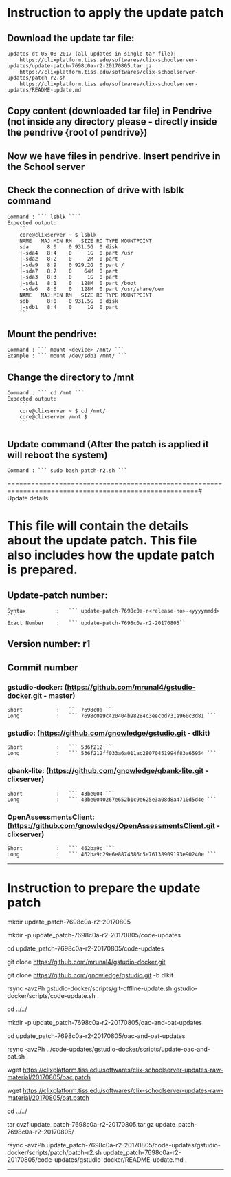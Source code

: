 
# Instruction to apply the update patch

## Download the update tar file:
	
	updates dt 05-08-2017 (all updates in single tar file):
		https://clixplatform.tiss.edu/softwares/clix-schoolserver-updates/update-patch-7698c0a-r2-20170805.tar.gz
		https://clixplatform.tiss.edu/softwares/clix-schoolserver-updates/patch-r2.sh
		https://clixplatform.tiss.edu/softwares/clix-schoolserver-updates/README-update.md




## Copy content (downloaded tar file) in Pendrive (not inside any directory please - directly inside the pendrive {root of pendrive})

## Now we have files in pendrive. Insert pendrive in the School server

## Check the connection of drive with lsblk command
	Command : ``` lsblk ````
	Expected output:
		```
		core@clixserver ~ $ lsblk 
		NAME   MAJ:MIN RM   SIZE RO TYPE MOUNTPOINT
		sda      8:0    0 931.5G  0 disk 
		|-sda4   8:4    0     1G  0 part /usr
		|-sda2   8:2    0     2M  0 part 
		|-sda9   8:9    0 929.2G  0 part /
		|-sda7   8:7    0    64M  0 part 
		|-sda3   8:3    0     1G  0 part 
		|-sda1   8:1    0   128M  0 part /boot
		`-sda6   8:6    0   128M  0 part /usr/share/oem
		NAME   MAJ:MIN RM   SIZE RO TYPE MOUNTPOINT
		sdb      8:0    0 931.5G  0 disk 
		|-sdb1   8:4    0     1G  0 part 
		```

## Mount the pendrive:
	Command : ``` mount <device> /mnt/ ```
	Example : ``` mount /dev/sdb1 /mnt/ ```

## Change the directory to /mnt
	Command : ``` cd /mnt ```
	Expected output:
		```
		core@clixserver ~ $ cd /mnt/
		core@clixserver /mnt $ 
		```


## Update command			(After the patch is applied it will reboot the system)
	Command : ``` sudo bash patch-r2.sh ```


======================================================================================================# Update details


# This file will contain the details about the update patch. This file also includes how the update patch is prepared.


## Update-patch number: 
	Syntax  		: 	``` update-patch-7698c0a-r<release-no>-<yyyymmdd> ```
	Exact Number 	: 	``` update-patch-7698c0a-r2-20170805``

## Version number: r1

## Commit number
### gstudio-docker:			(https://github.com/mrunal4/gstudio-docker.git - master)
	Short			:	``` 7698c0a ```
	Long			: 	``` 7698c0a9c420404b98284c3eecbd731a960c3d81 ```

### gstudio:    			(https://github.com/gnowledge/gstudio.git - dlkit)
	Short			:	``` 536f212 ```
	Long			: 	``` 536f212ff033a6a011ac28070451994f83a65954 ```

### qbank-lite:				(https://github.com/gnowledge/qbank-lite.git - clixserver)
	Short			:	``` 43be004 ```
	Long			: 	``` 43be0040267e652b1c9e625e3a08d8a4710d5d4e ```

### OpenAssessmentsClient:	(https://github.com/gnowledge/OpenAssessmentsClient.git - clixserver)
	Short			:	``` 462ba9c ```
	Long			: 	``` 462ba9c29e6e8874386c5e76138909193e90240e ```


------------------------------------------------------------------------------------------------------


# Instruction to prepare the update patch

mkdir update_patch-7698c0a-r2-20170805

mkdir -p update_patch-7698c0a-r2-20170805/code-updates

cd update_patch-7698c0a-r2-20170805/code-updates

git clone https://github.com/mrunal4/gstudio-docker.git

git clone https://github.com/gnowledge/gstudio.git -b dlkit

rsync -avzPh gstudio-docker/scripts/git-offline-update.sh gstudio-docker/scripts/code-update.sh .

cd ../../


mkdir -p update_patch-7698c0a-r2-20170805/oac-and-oat-updates

cd update_patch-7698c0a-r2-20170805/oac-and-oat-updates

rsync -avzPh ../code-updates/gstudio-docker/scripts/update-oac-and-oat.sh .

wget https://clixplatform.tiss.edu/softwares/clix-schoolserver-updates-raw-material/20170805/oac.patch

wget https://clixplatform.tiss.edu/softwares/clix-schoolserver-updates-raw-material/20170805/oat.patch

cd ../../

tar cvzf update_patch-7698c0a-r2-20170805.tar.gz update_patch-7698c0a-r2-20170805/

rsync -avzPh update_patch-7698c0a-r2-20170805/code-updates/gstudio-docker/scripts/patch/patch-r2.sh update_patch-7698c0a-r2-20170805/code-updates/gstudio-docker/README-update.md .

------------------------------------------------------------------------------------------------------

